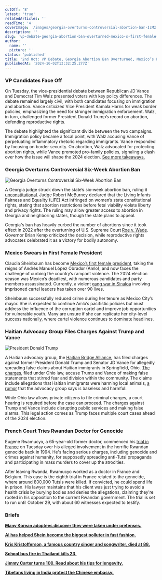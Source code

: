 ```yaml
---
cutOff: '8'
latest: 'true'
relatedArticles: ''
readTime: '4'
coverImage: '/images/georgia-overturns-controversial-abortion-ban-IzMz.webp'
description: ''
slug: 'vp-debate-georgia-abortion-ban-overturned-mexico-s-first-female-president'
author:
  name: ''
  picture: ''
status: 'published'
title: '2nd Oct: VP Debate, Georgia Abortion Ban Overturned, Mexico’s First Female President'
publishedAt: '2024-10-02T13:32:25.277Z'
---
```


### VP Candidates Face Off

On Tuesday, the vice-presidential debate between Republican JD Vance and Democrat Tim Walz presented voters with key policy differences. The debate remained largely civil, with both candidates focusing on immigration and abortion. Vance criticized Vice President Kamala Harris for weak border policies, emphasizing the need for stronger immigration enforcement. Walz, in turn, challenged former President Donald Trump’s record on abortion, defending reproductive rights.

The debate highlighted the significant divide between the two campaigns. Immigration policy became a focal point, with Walz accusing Vance of perpetuating inflammatory rhetoric regarding immigrants. Vance responded by focusing on border security. On abortion, Walz advocated for protecting abortion rights, while Vance promoted pro-family policies, signaling a clash over how the issue will shape the 2024 election. [See more takeaways.](https://edition.cnn.com/2024/10/01/politics/vp-debate-takeaways-vance-walz/index.html)

### Georgia Overturns Controversial Six-Week Abortion Ban

![Georgia Overturns Controversial Six-Week Abortion Ban](/images/georgia-overturns-controversial-abortion-ban-gwNj.webp)

A Georgia judge struck down the state’s six-week abortion ban, ruling it [unconstitutional](https://edition.cnn.com/2024/09/30/politics/georgia-abortion-ban/index.html). Judge Robert McBurney declared that the Living Infants Fairness and Equality (LIFE) Act infringed on women’s state constitutional rights, stating that abortion restrictions before fetal viability violate liberty and privacy rights. The ruling may allow greater access to abortion in Georgia and neighboring states, though the state plans to appeal. 

Georgia's ban has heavily curbed the number of abortions since it took effect in 2022 after the overturning of U.S. Supreme Court [Roe v. Wade](https://www.bbc.com/news/world-us-canada-54513499). Governor Brian Kemp criticized the decision, while reproductive rights advocates celebrated it as a victory for bodily autonomy.

### Mexico Swears in First Female President

Claudia Sheinbaum has become [Mexico’s first female president](https://theconversation.com/as-mexicos-new-president-takes-office-a-renewed-battle-to-contain-cartel-violence-begins-239972), taking the reigns of Andrés Manuel López Obrador (Amlo), and now faces the challenge of curbing the country’s rampant violence. The 2024 election season was Mexico’s deadliest, with numerous candidates and party members assassinated. Currently, a violent [gang war in Sinaloa](https://www.aljazeera.com/features/2024/9/27/civil-war-in-the-home-of-mexicos-sinaloa-cartel-fear-grips-culiacan) involving imprisoned cartel leaders has taken over 90 lives.

Sheinbaum successfully reduced crime during her tenure as Mexico City’s mayor. She is expected to continue Amlo’s pacifistic policies but must address the influence of the corruption cartel and improve job opportunities for vulnerable youth. Many are unsure if she can replicate her city-level success nationally, where cartel violence continues to dominate headlines.

### Haitian Advocacy Group Files Charges Against Trump and Vance

![President Donald Trump](/images/haitian-group-in-springfield-files-criminal-charges-against-trump-and-vance-after-false-pet-claims-c3MD.webp)

A Haitian advocacy group, the [Haitian Bridge Alliance](https://haitianbridgealliance.org/), has filed charges against former President Donald Trump and Senator JD Vance for allegedly spreading false claims about Haitian immigrants in Springfield, Ohio. [The charges](https://www.nbcnews.com/politics/politics-news/haitian-group-springfield-files-criminal-charges-trump-vance-false-pet-rcna172555), filed under Ohio law, accuse Trump and Vance of making false statements that stirred fear and division within the community. The claims include allegations that Haitian immigrants were harming local animals, [a rumor](https://www.nbcnews.com/politics/donald-trump/trump-fringe-online-claim-immigrants-eating-pets-debate-trump-rcna170759) that the advocacy group says is baseless and harmful.

While Ohio law allows private citizens to file criminal charges, a court hearing is required before the case can proceed. The charges against Trump and Vance include disrupting public services and making false alarms. This legal action comes as Trump faces multiple court cases ahead of the 2024 election.

### French Court Tries Rwandan Doctor for Genocide

Eugene Rwamucyo, a 65-year-old former doctor, commenced his [trial in France](https://www.france24.com/en/europe/20241001-rwandan-doctor-trial-france-genocide) on Tuesday over his alleged involvement in the horrific Rwandan genocide back in 1994. He's facing serious charges, including genocide and crimes against humanity, for supposedly spreading anti-Tutsi propaganda and participating in mass murders to cover up the atrocities. 

After leaving Rwanda, Rwamucyo worked as a doctor in France and Belgium. This case is the eighth trial in France related to the genocide, where around 800,000 Tutsis were killed. If convicted, he could spend life in prison. His lawyer maintains that his client was just trying to avoid a health crisis by burying bodies and denies the allegations, claiming they're rooted in his opposition to the current Rwandan government. The trial is set to run until October 29, with about 60 witnesses expected to testify.

### Briefs

[**Many Korean adoptees discover they were taken under pretenses.**](https://apnews.com/article/south-korean-adoptions-investigation-united-states-europe-67d6bb03fddede7dcca199c2e3cd486e)

[**AI has helped Shein become the biggest polluter in fast fashion.**](https://www.wired.com/story/shein-is-officially-the-biggest-polluter-in-fast-fashion-ai-is-making-things-worse/) 

[**Kris Kristofferson, a famous country singer and songwriter, died at 88.**](https://variety.com/2024/film/obituaries-people-news/kris-kristofferson-dead-country-music-legend-actor-1236159472/)

[**School bus fire in Thailand kills 23.**](https://www.bbc.com/news/articles/c0jwqzzw986o%27) 

[**Jimmy Carter turns 100. Read about his tips for longevity.**](https://www.today.com/health/men-s-health/jimmy-carter-turns-100-longevity-habits-rcna173018)

[**Tibetans living in India protest the Chinese embassy.**](https://www.usnews.com/news/world/articles/2024-10-01/tibetan-group-in-india-protests-against-china-and-human-rights-situation-in-homeland)